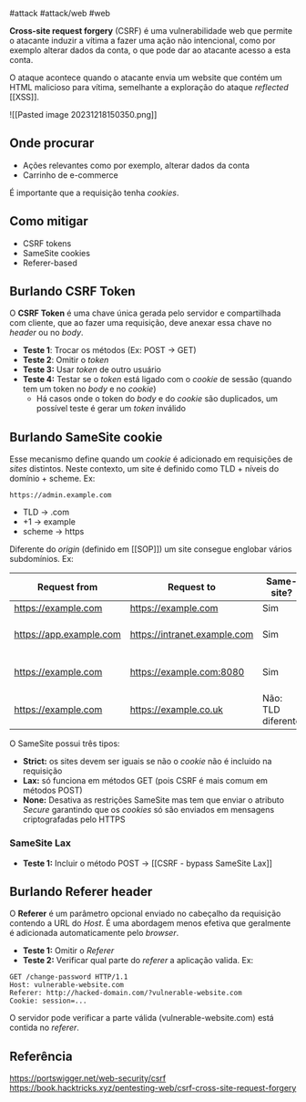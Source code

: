 #attack #attack/web #web

**Cross-site request forgery** (CSRF) é uma vulnerabilidade web que permite o atacante induzir a vítima a fazer uma ação não intencional, como por exemplo alterar dados da conta, o que pode dar ao atacante acesso a esta conta.

O ataque acontece quando o atacante envia um website que contém um HTML malicioso para vítima, semelhante a exploração do ataque *reflected* [[XSS]].

![[Pasted image 20231218150350.png]]
## Onde procurar

* Ações relevantes como por exemplo, alterar dados da conta
* Carrinho de e-commerce

É importante que a requisição tenha *cookies*.

## Como mitigar

- CSRF tokens
- SameSite cookies
- Referer-based

## Burlando CSRF Token

O **CSRF Token** é uma chave única gerada pelo servidor e compartilhada com cliente, que ao fazer uma requisição, deve anexar essa chave no *header* ou no *body*.

* **Teste 1**: Trocar os métodos (Ex: POST -> GET)
* **Teste 2**: Omitir o *token*
* **Teste 3:** Usar *token* de outro usuário
* **Teste 4:** Testar se o *token* está ligado com o *cookie* de sessão (quando tem um token no *body* e no *cookie*)
	* Há casos onde o token do *body* e do *cookie* são duplicados, um possível teste é gerar um *token* inválido

## Burlando SameSite cookie

Esse mecanismo define quando um *cookie* é adicionado em requisições de *sites* distintos.
Neste contexto, um site é definido como TLD + níveis do domínio + scheme. Ex:

`https://admin.example.com`

- TLD -> .com
- +1 -> example
- scheme -> https

Diferente do *origin* (definido em [[SOP]]) um site consegue englobar vários subdomínios. Ex:

| Request from            | Request to                  | Same-site?               | Same-origin?                    |
|-------------------------|-----------------------------|--------------------------|---------------------------------|
| https://example.com      | https://example.com         | Sim                      | Sim                             |
| https://app.example.com  | https://intranet.example.com | Sim                      | Não: domínio diferente       |
| https://example.com      | https://example.com:8080     | Sim                      | Não: porta diferente             |
| https://example.com      | https://example.co.uk        | Não: TLD diferente       | Não: domínio diferente       |

O SameSite possui três tipos:
- **Strict:** os sites devem ser iguais se não o *cookie* não é incluido na requisição
- **Lax:** só funciona em métodos GET (pois CSRF é mais comum em métodos POST)
- **None:** Desativa as restrições SameSite mas tem que enviar o atributo *Secure* garantindo que os *cookies* só são enviados em mensagens criptografadas pelo HTTPS

### SameSite Lax

- **Teste 1:** Incluir o método POST -> [[CSRF - bypass SameSite Lax]]

## Burlando Referer header

O **Referer** é um parâmetro opcional enviado no cabeçalho da requisição contendo a URL do *Host*. É uma abordagem menos efetiva que geralmente é adicionada automaticamente pelo *browser*.

- **Teste 1:** Omitir o *Referer*
- **Teste 2:** Verificar qual parte do *referer* a aplicação valida. Ex:

```
GET /change-password HTTP/1.1 
Host: vulnerable-website.com              
Referer: http://hacked-domain.com/?vulnerable-website.com               
Cookie: session=...                          
```

O servidor pode verificar a parte válida (vulnerable-website.com) está contida no *referer*.

## Referência
https://portswigger.net/web-security/csrf
https://book.hacktricks.xyz/pentesting-web/csrf-cross-site-request-forgery